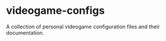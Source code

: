 # videogame-configs

A collection of personal videogame configuration files and their documentation.
